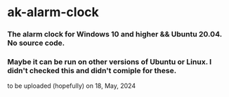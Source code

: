# ak-alarm-clock
<h3>The alarm clock for Windows 10 and higher && Ubuntu 20.04. No source code.</h3>
<h3>Maybe it can be run on other versions of Ubuntu or Linux. I didn't checked this and didn't comiple for these.</h3>
to be uploaded (hopefully) on 18, May, 2024
